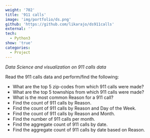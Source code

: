 ```yaml
---
weight: '702'
title: '911 calls'
image: 'img/portfolio/ds.png'
github: 'https://github.com/likarajo/ds911calls'
external: ''
tech:
  - Python3
show: 'true'
categories:
  - Project
---
```


*Data Science and visualization on 911 calls data*
<!--more-->
Read the 911 calls data and perform/find the following:
* What are the top 5 zip-codes from which 911 calls were made?
* What are the top 5 townships from which 911 calls were made?
* What is the most common Reason for a 911 call?
* Find the count of 911 calls by Reason.
* Find the count of 911 calls by Reason and Day of the Week.
* Find the count of 911 calls by Reason and Month.
* Find the number of 911 calls per month.
* Find the aggregate count of 911 calls by date.
* Find the aggregate count of 911 calls by date based on Reason.